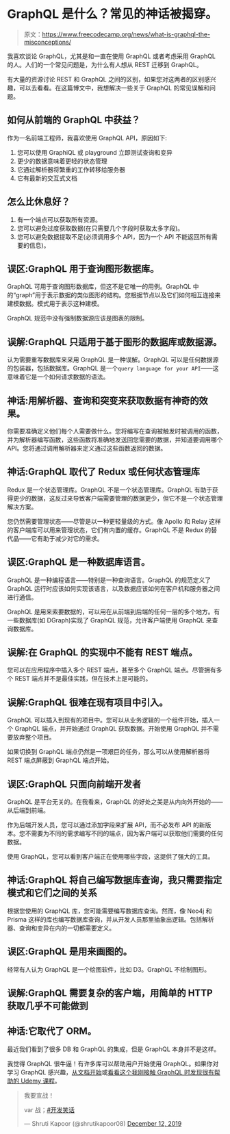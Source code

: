 # GraphQL 是什么？常见的神话被揭穿。

> 原文：<https://www.freecodecamp.org/news/what-is-graphql-the-misconceptions/>

我喜欢谈论 GraphQL，尤其是和一直在使用 GraphQL 或者考虑采用 GraphQL 的人。人们的一个常见问题是，为什么有人想从 REST 迁移到 GraphQL。

有大量的资源讨论 REST 和 GraphQL 之间的区别，如果您对这两者的区别感兴趣，可以去看看。在这篇博文中，我想解决一些关于 GraphQL 的常见误解和问题。

## 如何从前端的 GraphQL 中获益？

作为一名前端工程师，我喜欢使用 GraphQL API，原因如下:

1.  您可以使用 GraphiQL 或 playground 立即测试查询和变异
2.  更少的数据意味着更轻的状态管理
3.  它通过解析器将繁重的工作转移给服务器
4.  它有最新的交互式文档

## 怎么比休息好？

1.  有一个端点可以获取所有资源。
2.  您可以避免过度获取数据(在只需要几个字段时获取太多字段)。
3.  您可以避免数据提取不足(必须调用多个 API，因为一个 API 不能返回所有需要的信息)。

## 误区:GraphQL 用于查询图形数据库。

GraphQL 可用于查询图形数据库，但这不是它唯一的用例。GraphQL 中的“graph”用于表示数据的类似图形的结构。您根据节点以及它们如何相互连接来建模数据。模式用于表示这种建模。

GraphQL 规范中没有强制数据源应该是图表的限制。

## 误解:GraphQL 只适用于基于图形的数据库或数据源。

认为需要重写数据库来采用 GraphQL 是一种误解。GraphQL 可以是任何数据源的包装器，包括数据库。GraphQL 是一个`query language for your API`——这意味着它是一个如何请求数据的语法。

## 神话:用解析器、查询和突变来获取数据有神奇的效果。

你需要准确定义他们每个人需要做什么。您将编写在查询被触发时被调用的函数，并为解析器编写函数，这些函数将准确地发送回您需要的数据，并知道要调用哪个 API。您将通过调用解析器来定义通过这些函数返回的数据。

## 神话:GraphQL 取代了 Redux 或任何状态管理库

Redux 是一个状态管理库。GraphQL 不是一个状态管理库。GraphQL 有助于获得更少的数据，这反过来导致客户端需要管理的数据更少，但它不是一个状态管理解决方案。

您仍然需要管理状态——尽管是以一种更轻量级的方式。像 Apollo 和 Relay 这样的客户端库可以用来管理状态，它们有内置的缓存。GraphQL 不是 Redux 的替代品——它有助于减少对它的需求。

## 误区:GraphQL 是一种数据库语言。

GraphQL 是一种编程语言——特别是一种查询语言。GraphQL 的规范定义了 GraphQL 运行时应该如何实现该语言，以及数据应该如何在客户机和服务器之间进行通信。

GraphQL 是用来索要数据的，可以用在从前端到后端的任何一层的多个地方。有一些数据库(如 DGraph)实现了 GraphQL 规范，允许客户端使用 GraphQL 来查询数据库。

## 误解:在 GraphQL 的实现中不能有 REST 端点。

您可以在应用程序中插入多个 REST 端点，甚至多个 GraphQL 端点。尽管拥有多个 REST 端点并不是最佳实践，但在技术上是可能的。

## 误解:GraphQL 很难在现有项目中引入。

GraphQL 可以插入到现有的项目中。您可以从业务逻辑的一个组件开始，插入一个 GraphQL 端点，并开始通过 GraphQL 获取数据。开始使用 GraphQL 并不需要放弃整个项目。

如果切换到 GraphQL 端点仍然是一项艰巨的任务，那么可以从使用解析器将 REST 端点屏蔽到 GraphQL 端点开始。

## 误区:GraphQL 只面向前端开发者

GraphQL 是平台无关的。在我看来，GraphQL 的好处之美是从内向外开始的——从后端到前端。

作为后端开发人员，您可以通过添加字段来扩展 API，而不必发布 API 的新版本。您不需要为不同的需求编写不同的端点，因为客户端可以获取他们需要的任何数据。

使用 GraphQL，您可以看到客户端正在使用哪些字段，这提供了强大的工具。

## 神话:GraphQL 将自己编写数据库查询，我只需要指定模式和它们之间的关系

根据您使用的 GraphQL 库，您可能需要编写数据库查询。然而，像 Neo4j 和 Prisma 这样的库也编写数据库查询，并从开发人员那里抽象出逻辑。包括解析器、查询和变异在内的一切都需要定义。

## 误区:GraphQL 是用来画图的。

经常有人认为 GraphQL 是一个绘图软件，比如 D3。GraphQL 不绘制图形。

## 误解:GraphQL 需要复杂的客户端，用简单的 HTTP 获取几乎不可能做到

## 神话:它取代了 ORM。

最近我们看到了很多 DB 和 GraphQL 的集成，但是 GraphQL 本身并不是这样。

我觉得 GraphQL 很牛逼！有许多库可以帮助用户开始使用 GraphQL。如果你对学习 GraphQL 感兴趣，[从文档开始](https://graphql.org/learn/)或[看看这个我刚接触 GraphQL 时发现很有帮助的 Udemy 课程](https://www.udemy.com/course/graphql-with-react-course/)。

> 我要宣战！
> 
> var 战；[#开发笑话](https://twitter.com/hashtag/DevJoke?src=hash&ref_src=twsrc%5Etfw)
> 
> — Shruti Kapoor (@shrutikapoor08) [December 12, 2019](https://twitter.com/shrutikapoor08/status/1205005069223022592?ref_src=twsrc%5Etfw)